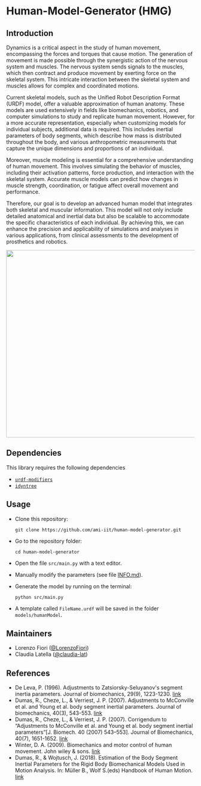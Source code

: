 # Human-Model-Generator (HMG)

## Introduction
Dynamics is a critical aspect in the study of human movement, encompassing the forces and torques that cause motion. The generation of movement is made possible through the synergistic action of the nervous system and muscles. The nervous system sends signals to the muscles, which then contract and produce movement by exerting force on the skeletal system. This intricate interaction between the skeletal system and muscles allows for complex and coordinated motions.

Current skeletal models, such as the Unified Robot Description Format (URDF) model, offer a valuable approximation of human anatomy. These models are used extensively in fields like biomechanics, robotics, and computer simulations to study and replicate human movement. However, for a more accurate representation, especially when customizing models for individual subjects, additional data is required. This includes inertial parameters of body segments, which describe how mass is distributed throughout the body, and various anthropometric measurements that capture the unique dimensions and proportions of an individual.

Moreover, muscle modeling is essential for a comprehensive understanding of human movement. This involves simulating the behavior of muscles, including their activation patterns, force production, and interaction with the skeletal system. Accurate muscle models can predict how changes in muscle strength, coordination, or fatigue affect overall movement and performance.

Therefore, our goal is to develop an advanced human model that integrates both skeletal and muscular information. This model will not only include detailed anatomical and inertial data but also be scalable to accommodate the specific characteristics of each individual. By achieving this, we can enhance the precision and applicability of simulations and analyses in various applications, from clinical assessments to the development of prosthetics and robotics.

<p align="center">
<img src= https://github.com/ami-iit/human-model-generator/assets/116801366/ffb6bbd9-632a-4201-b7ee-dcb99a23fda2 width ="600" height="500">
</p>


## Dependencies 
This library requires the following dependencies

- [``urdf-modifiers``](https://github.com/icub-tech-iit/urdf-modifiers)
- [``idyntree``](https://github.com/robotology/idyntree)


## Usage

- Clone this repository: 

  ```
  git clone https://github.com/ami-iit/human-model-generator.git
  ```
- Go to the repository folder: 
  ```
  cd human-model-generator
  ```
- Open the file `src/main.py` with a text editor.
- Manually modify the parameters (see file [INFO.md](src/INFO.md)).
- Generate the model by running on the terminal: 
    ```
    python src/main.py
    ```
- A template called `FileName.urdf` will be saved in the folder `models/humanModel`.
  
## Maintainers
* Lorenzo Fiori ([@LorenzoFiori](https://github.com/LorenzoFiori))
* Claudia Latella ([@claudia-lat](https://github.com/claudia-lat/claudia-lat))

## References
* De Leva, P. (1996). Adjustments to Zatsiorsky-Seluyanov's segment inertia parameters. Journal of biomechanics, 29(9), 1223-1230. [link](https://doi.org/10.1016/0021-9290(95)00178-6)
* Dumas, R., Cheze, L., & Verriest, J. P. (2007). Adjustments to McConville et al. and Young et al. body segment inertial parameters. Journal of biomechanics, 40(3), 543-553. [link](https://doi.org/10.1016/j.jbiomech.2006.02.013)
* Dumas, R., Cheze, L., & Verriest, J. P. (2007). Corrigendum to “Adjustments to McConville et al. and Young et al. body segment inertial parameters”[J. Biomech. 40 (2007) 543–553]. Journal of Biomechanics, 40(7), 1651-1652. [link](http://bibtexbib.free.fr/bibliographie_net/Dumas_2007_Corrigendum.pdf)
* Winter, D. A. (2009). Biomechanics and motor control of human movement. John wiley & sons. [link](https://books.google.it/books?hl=it&lr=&id=_bFHL08IWfwC&oi=fnd&pg=PR13&dq=Winter,+D.+A.+(2009).+Biomechanics+and+motor+control+of+human+movement.+John+wiley+%26+sons&ots=Jnprer8eP5&sig=wOJ3iIC8niVM8NxsKUsUAbgaTW8&redir_esc=y#v=onepage&q=Winter%2C%20D.%20A.%20(2009).%20Biomechanics%20and%20motor%20control%20of%20human%20movement.%20John%20wiley%20%26%20sons&f=false)
* Dumas, R., & Wojtusch, J. (2018). Estimation of the Body Segment Inertial Parameters for the Rigid Body Biomechanical Models Used in Motion Analysis. In: Müller B., Wolf S.(eds) Handbook of Human Motion. [link](https://hal.science/hal-02266177/)

